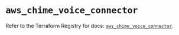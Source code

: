 # `aws_chime_voice_connector`

Refer to the Terraform Registry for docs: [`aws_chime_voice_connector`](https://registry.terraform.io/providers/hashicorp/aws/6.14.1/docs/resources/chime_voice_connector).
